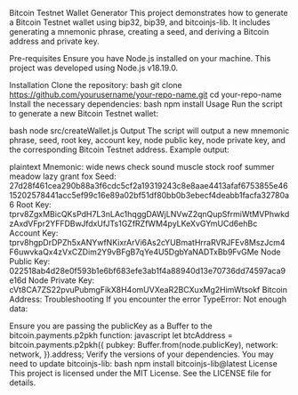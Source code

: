 Bitcoin Testnet Wallet Generator
This project demonstrates how to generate a Bitcoin Testnet wallet using bip32, bip39, and bitcoinjs-lib. It includes generating a mnemonic phrase, creating a seed, and deriving a Bitcoin address and private key.

Pre-requisites
Ensure you have Node.js installed on your machine. This project was developed using Node.js v18.19.0.

Installation
Clone the repository:
bash
git clone https://github.com/yourusername/your-repo-name.git
cd your-repo-name
Install the necessary dependencies:
bash
npm install
Usage
Run the script to generate a new Bitcoin Testnet wallet:

bash
node src/createWallet.js
Output
The script will output a new mnemonic phrase, seed, root key, account key, node public key, node private key, and the corresponding Bitcoin Testnet address. Example output:

plaintext
Mnemonic: wide news check sound muscle stock roof summer meadow lazy grant fox
Seed: 27d28f461cea290b88a3f6cdc5cf2a19319243c8e8aae4413afaf6753855e4615202578441acc5ef99c16e89a02bf51df80bb0b3ebecf4deabb1facfa32780a6
Root Key: tprv8ZgxMBicQKsPdH7L3nLAc1hqggDAWjLNVwZ2qnQupSfrmiWtMVPhwkdzAxdVFpr2YFFDBwJfdxUfJTs1GZfRZfWM4pyLKeXvGYmUCd6ehBc
Account Key: tprv8hgpDrDPZh5xANYwfNKixrArVi6As2cYUBmatHrraRVRJFEv8MszJcm4F6uwvkaQx4zVxCZDim2Y9vBFgB7qYe4U5DgbYaNADTxBb9FvGMe
Node Public Key: 022518ab4d28e0f593b1e6bf683efe3ab1f4a88940d13e70736dd74597aca9e16d
Node Private Key: cVt8CA7ZS22pvuPubmgFikX8H4omUVXeaR2BCXuxMg2HimWtsokf
Bitcoin Address: <your generated address>
Troubleshooting
If you encounter the error TypeError: Not enough data:

Ensure you are passing the publicKey as a Buffer to the bitcoin.payments.p2pkh function:
javascript
let btcAddress = bitcoin.payments.p2pkh({
pubkey: Buffer.from(node.publicKey),
network: network,
}).address;
Verify the versions of your dependencies. You may need to update bitcoinjs-lib:
bash
npm install bitcoinjs-lib@latest
License
This project is licensed under the MIT License. See the LICENSE file for details.
